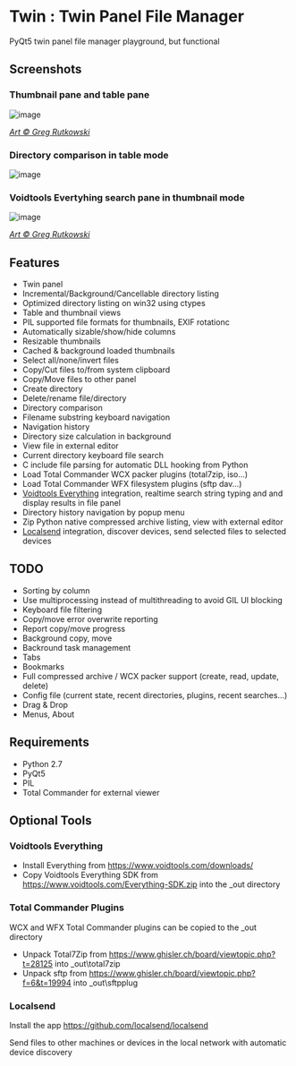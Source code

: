 # Twin : Twin Panel File Manager

PyQt5 twin panel file manager playground, but functional

## Screenshots

### Thumbnail pane and table pane

![image](https://github.com/user-attachments/assets/180f7a31-7e46-46ee-b3e9-8a29a6ae540b)

*[Art &copy; Greg Rutkowski](https://www.artstation.com/artwork/k4lYqK)*

### Directory comparison in table mode

![image](https://github.com/user-attachments/assets/d5e76a81-da54-470e-98cc-bf23b73a638d)

### Voidtools Evertyhing search pane in thumbnail mode

![image](https://github.com/user-attachments/assets/b8b09379-6159-4855-8709-423c8c69faf2)

*[Art &copy; Greg Rutkowski](https://www.artstation.com/artwork/k4lYqK)*

## Features

- Twin panel
- Incremental/Background/Cancellable directory listing
- Optimized directory listing on win32 using ctypes
- Table and thumbnail views
- PIL supported file formats for thumbnails, EXIF rotationc
- Automatically sizable/show/hide columns
- Resizable thumbnails
- Cached & background loaded thumbnails
- Select all/none/invert files
- Copy/Cut files to/from system clipboard
- Copy/Move files to other panel
- Create directory
- Delete/rename file/directory
- Directory comparison
- Filename substring keyboard navigation
- Navigation history
- Directory size calculation in background
- View file in external editor
- Current directory keyboard file search
- C include file parsing for automatic DLL hooking from Python
- Load Total Commander WCX packer plugins  (total7zip, iso...)
- Load Total Commander WFX filesystem plugins (sftp dav...)
- [Voidtools Everything](https://www.voidtools.com/) integration, realtime search string typing and and display results in file panel
- Directory history navigation by popup menu
- Zip Python native compressed archive listing, view with external editor
- [Localsend](https://github.com/localsend/localsend) integration, discover devices, send selected files to selected devices

## TODO

- Sorting by column
- Use multiprocessing instead of multithreading to avoid GIL UI blocking
- Keyboard file filtering
- Copy/move error overwrite reporting
- Report copy/move progress
- Background copy, move 
- Backround task management
- Tabs
- Bookmarks
- Full compressed archive / WCX packer support (create, read, update, delete)
- Config file (current state, recent directories, plugins, recent searches...)
- Drag & Drop
- Menus, About

## Requirements

- Python 2.7
- PyQt5
- PIL
- Total Commander for external viewer

## Optional Tools

### Voidtools Everything

- Install Everything from https://www.voidtools.com/downloads/
- Copy Voidtools Everything SDK from https://www.voidtools.com/Everything-SDK.zip into the _out directory

### Total Commander Plugins

WCX and WFX Total Commander plugins can be copied to the _out directory
- Unpack Total7Zip from https://www.ghisler.ch/board/viewtopic.php?t=28125 into _out\total7zip
- Unpack sftp from https://www.ghisler.ch/board/viewtopic.php?f=6&t=19994 into _out\sftpplug

### Localsend

Install the app https://github.com/localsend/localsend

Send files to other machines or devices in the local network with automatic device discovery